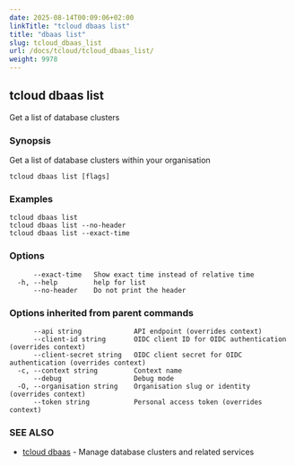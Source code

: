```yaml
---
date: 2025-08-14T00:09:06+02:00
linkTitle: "tcloud dbaas list"
title: "dbaas list"
slug: tcloud_dbaas_list
url: /docs/tcloud/tcloud_dbaas_list/
weight: 9978
---
```

## tcloud dbaas list

Get a list of database clusters

### Synopsis

Get a list of database clusters within your organisation

```
tcloud dbaas list [flags]
```

### Examples

```
tcloud dbaas list
tcloud dbaas list --no-header
tcloud dbaas list --exact-time
```

### Options

```
      --exact-time   Show exact time instead of relative time
  -h, --help         help for list
      --no-header    Do not print the header
```

### Options inherited from parent commands

```
      --api string             API endpoint (overrides context)
      --client-id string       OIDC client ID for OIDC authentication (overrides context)
      --client-secret string   OIDC client secret for OIDC authentication (overrides context)
  -c, --context string         Context name
      --debug                  Debug mode
  -O, --organisation string    Organisation slug or identity (overrides context)
      --token string           Personal access token (overrides context)
```

### SEE ALSO

* [tcloud dbaas](/docs/tcloud/tcloud_dbaas/)	 - Manage database clusters and related services

